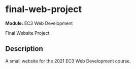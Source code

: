 # final-web-project
**Module:** EC3 Web Development 

Final Website Project

## Description
A small website for the 2021 EC3 Web Development course.
